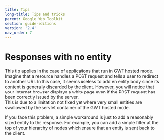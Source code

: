 ```yaml
---
title: Tips
long-title: Tips and tricks
parent: Google Web Toolkit
section: guide-editions
version: '2.4'
nav_order: 7
---
```

# Responses with no entity

This tip applies in the case of applications that run in GWT hosted
mode. \
 Imagine that a resource handles a POST request and tells a user to
redirect to another URI. In this case, it seems useless to add en entity
body since its content is generally discarded by the client. However,
you will notice that your Internet browser displays a white page even if
the POST request has been correctly issued by the server.\
 This is due to a limitation not fixed yet where very small entities are
swallowed by the servlet container of the GWT hosted mode.

If you face this problem, a simple workaround is just to add a
reasonably sized entity to the response. For example, you can add a
simple filter at the top of your hierarchy of nodes which ensure that an
entity is sent back to the client.
